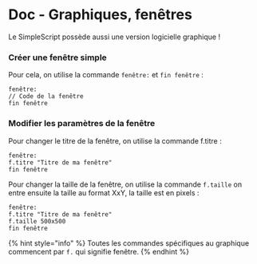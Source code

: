 # Doc - Graphiques, fenêtres

Le SimpleScript possède aussi une version logicielle graphique !

### Créer une fenêtre simple

Pour cela, on utilise la commande `fenêtre:` et `fin fenêtre` :&#x20;

```
fenêtre:
// Code de la fenêtre
fin fenêtre
```

### Modifier les paramètres de la fenêtre

Pour changer le titre de la fenêtre, on utilise la commande f.titre :&#x20;

```
fenêtre:
f.titre "Titre de ma fenêtre"
fin fenêtre
```

Pour changer la taille de la fenêtre, on utilise la commande `f.taille` on entre ensuite la taille au format XxY, la taille est en pixels :&#x20;

```
fenêtre:
f.titre "Titre de ma fenêtre"
f.taille 500x500
fin fenêtre
```

{% hint style="info" %}
Toutes les commandes spécifiques au graphique commencent par `f.` qui signifie fenêtre.
{% endhint %}
